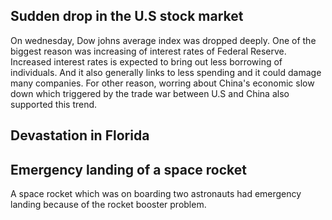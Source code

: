 ## Sudden drop in the U.S stock market

On wednesday, Dow johns average index was dropped deeply. One of the biggest reason was increasing of interest rates of Federal Reserve. Increased interest rates is expected to bring out less borrowing of individuals. And it also generally links to less spending and it could damage many companies. For other reason, worring about China's economic slow down which triggered by the trade war between U.S and China also supported this trend.

## Devastation in Florida

## Emergency landing of a space rocket

A space rocket which was on boarding two astronauts had emergency landing because of the rocket booster problem.
